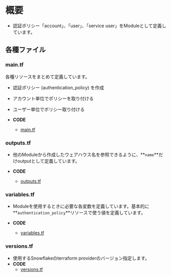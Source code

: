 # 概要

- 認証ポリシー「account」、「user」、「service user」をModuleとして定義しています。

## 各種ファイル

### main.tf

各種リソースをまとめて定義しています。

- 認証ポリシー (authentication_policy) を作成
- アカウント単位でポリシーを取り付ける
- ユーザー単位でポリシー取り付ける

- **CODE**
  - [main.tf](../../../terraform/snowflake/modules/authentication_policy/main.tf)

### **outputs.tf**

- 他のModuleから作成したウェアハウス名を参照できるように、**`name`**だけoutputとして定義しています。

- **CODE**
  - [outputs.tf](../../../terraform/snowflake/modules/authentication_policy/outputs.tf)

### **variables.tf**

- Moduleを使用するときに必要な各変数を定義しています。基本的に**`authentication_policy`**リソースで使う値を定義しています。

- **CODE**
  - [variables.tf](../../../terraform/snowflake/modules/authentication_policy/variables.tf)

### **versions.tf**

- 使用するSnowflakeのterraform providerのバージョン指定します。
- **CODE**
  - [versions.tf](../../../terraform/snowflake/modules/authentication_policy/versions.tf)
